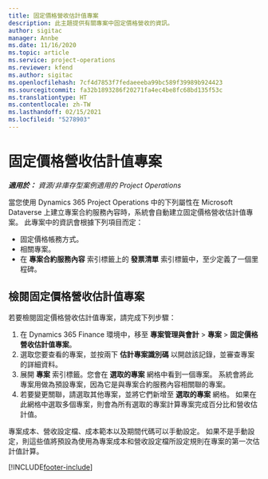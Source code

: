 ```yaml
---
title: 固定價格營收估計值專案
description: 此主題提供有關專案中固定價格營收的資訊。
author: sigitac
manager: Annbe
ms.date: 11/16/2020
ms.topic: article
ms.service: project-operations
ms.reviewer: kfend
ms.author: sigitac
ms.openlocfilehash: 7cf4d7853f7fedaeeeba99bc589f39989b924423
ms.sourcegitcommit: fa32b1893286f20271fa4ec4be8fc68bd135f53c
ms.translationtype: HT
ms.contentlocale: zh-TW
ms.lasthandoff: 02/15/2021
ms.locfileid: "5278903"
---
```

# <a name="fixed-price-revenue-estimate-projects"></a>固定價格營收估計值專案 

_**適用於：** 資源/非庫存型案例適用的 Project Operations_

當您使用 Dynamics 365 Project Operations 中的下列屬性在 Microsoft Dataverse 上建立專案合約服務內容時，系統會自動建立固定價格營收估計值專案。 此專案中的資訊會根據下列項目而定：

  - 固定價格帳務方式。
  - 相關專案。
  - 在 **專案合約服務內容** 索引標籤上的 **發票清單** 索引標籤中，至少定義了一個里程碑。

## <a name="review-fixed-price-revenue-estimates-projects"></a>檢閱固定價格營收估計值專案
若要檢閱固定價格營收估計值專案，請完成下列步驟：

1. 在 Dynamics 365 Finance 環境中，移至 **專案管理與會計** > **專案** > **固定價格營收估計值專案**。
2. 選取您要查看的專案，並按兩下 **估計專案識別碼** 以開啟該記錄，並審查專案的詳細資料。
3. 展開 **專案** 索引標籤。您會在 **選取的專案** 網格中看到一個專案。 系統會將此專案用做為預設專案，因為它是與專案合約服務內容相關聯的專案。 
4. 若要變更關聯，請選取其他專案，並將它們新增至 **選取的專案** 網格。 如果在此網格中選取多個專案，則會為所有選取的專案計算專案完成百分比和營收估計值。

  專案成本、營收設定檔、成本範本以及期間代碼可以手動設定。 如果不是手動設定，則這些值將預設為使用為專案成本和營收設定檔所設定規則在專案的第一次估計值計算。



[!INCLUDE[footer-include](../includes/footer-banner.md)]